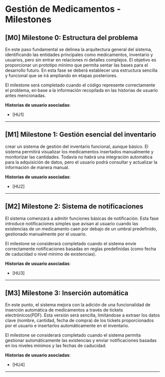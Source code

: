 # Gestión de Medicamentos - Milestones

## **[M0] Milestone 0: Estructura del problema**
En este paso fundamental se delinea la arquitectura general del sistema, identificando las entidades principales como medicamentos, inventario y usuarios, pero sin entrar en relaciones ni detalles complejos. El objetivo es proporcionar un prototipo mínimo que permita sentar las bases para el desarrollo futuro. En esta fase se deberá establecer una estructura sencilla y funcional que se irá ampliando en etapas posteriores.

El milestone será completado cuando el código represente correctamente el problema, en base a la información recopilada en las historias de usuario antes mencionadas.

**Historias de usuario asociadas**:  
- [HU1]

---

## **[M1] Milestone 1: Gestión esencial del inventario**
crear un sistema de gestión del inventario funcional, aunque básico. El sistema permitirá visualizar los medicamentos insertados manualmente y monitorizar las cantidades. Todavía no habrá una integración automática para la adquisición de datos, pero el usuario podrá consultar y actualizar la información de manera manual.

**Historias de usuario asociadas**:  
- [HU2]

---

## **[M2] Milestone 2: Sistema de notificaciones**
El sistema comenzará a admitir funciones básicas de notificación. Esta fase introduce notificaciones simples que avisan al usuario cuando las existencias de un medicamento caen por debajo de un umbral predefinido, gestionado manualmente por el usuario.

El milestone se considerará completado cuando el sistema envíe correctamente notificaciones basadas en reglas predefinidas (como fecha de caducidad o nivel mínimo de existencias).

**Historias de usuario asociadas**:  
- [HU3]

---

## **[M3] Milestone 3: Inserción automática**
En este punto, el sistema mejora con la adición de una funcionalidad de inserción automática de medicamentos a través de tickets electrónicos(PDF). Esta versión será sencilla, limitándose a extraer los datos clave (nombre, cantidad, fecha de compra) de los tickets proporcionados por el usuario e insertarlos automáticamente en el inventario.

El milestone se considerará completado cuando el sistema permita gestionar automáticamente las existencias y enviar notificaciones basadas en los niveles mínimos y las fechas de caducidad.

**Historias de usuario asociadas**:  
- [HU4]
---
